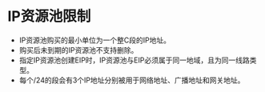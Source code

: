 # IP资源池限制
- IP资源池购买的最小单位为一个整C段的IP地址。
- 购买后未到期的IP资源池不支持删除。
- 指定IP资源池创建EIP时，IP资源池与EIP必须属于同一地域，且为同一线路类型。
- 每个/24的段会有3个IP地址分别被用于网络地址、广播地址和网关地址。

